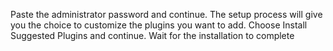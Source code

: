 Paste the administrator password and continue. The setup process will give you the choice to customize the plugins you want to add. Choose Install Suggested Plugins and continue. Wait for the installation to complete



